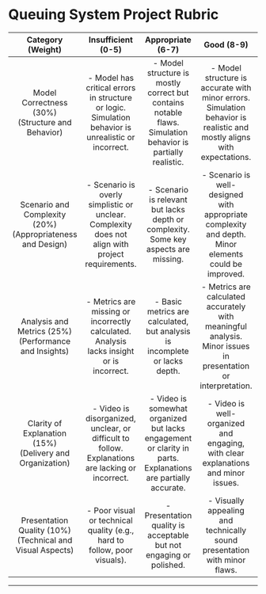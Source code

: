 # Queuing System Project Rubric 

| Category (Weight) | Insufficient (0-5) | Appropriate (6-7) | Good (8-9) | Excellent (10) | Grade |
| :--: | :--: | :--: | :--: | :--: | :--: |
| Model Correctness (30\%) <br> (Structure and Behavior) | - Model has critical errors in structure or logic. Simulation behavior is unrealistic or incorrect. | - Model structure is mostly correct but contains notable flaws. Simulation behavior is partially realistic. | - Model structure is accurate with minor errors. Simulation behavior is realistic and mostly aligns with expectations. | - Model structure is flawless and fully aligned with the problem description. Simulation behavior is realistic and insightful. |  |
| Scenario and Complexity (20\%) <br> (Appropriateness and Design) | - Scenario is overly simplistic or unclear. Complexity does not align with project requirements. | - Scenario is relevant but lacks depth or complexity. Some key aspects are missing. | - Scenario is well-designed with appropriate complexity and depth. Minor elements could be improved. | - Scenario is creative, wellconstructed, and aligns perfectly with the project objectives. Complexity adds significant value. |  |
| Analysis and Metrics (25\%) <br> (Performance and Insights) | - Metrics are missing or incorrectly calculated. Analysis lacks insight or is incorrect. | - Basic metrics are calculated, but analysis is incomplete or lacks depth. | - Metrics are calculated accurately with meaningful analysis. Minor issues in presentation or interpretation. | - Metrics are comprehensive and insightful, with clear and impactful analysis. Results are wellexplained. |  |
| Clarity of Explanation (15\%) <br> (Delivery and Organization) | - Video is disorganized, unclear, or difficult to follow. Explanations are lacking or incorrect. | - Video is somewhat organized but lacks engagement or clarity in parts. Explanations are partially accurate. | - Video is well-organized and engaging, with clear explanations and minor issues. | - Video is highly engaging, concise, and clearly conveys all aspects of the project. Explanations are thorough and precise. |  |
| Presentation Quality (10\%) <br> (Technical and Visual Aspects) | - Poor visual or technical quality (e.g., hard to follow, poor visuals). | - Presentation quality is acceptable but not engaging or polished. | - Visually appealing and technically sound presentation with minor flaws. | - Highly professional, visually engaging, and technically excellent presentation. |  |
---

